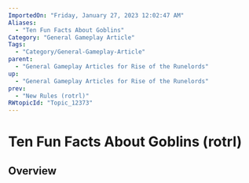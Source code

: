 ```yaml
---
ImportedOn: "Friday, January 27, 2023 12:02:47 AM"
Aliases:
  - "Ten Fun Facts About Goblins"
Category: "General Gameplay Article"
Tags:
  - "Category/General-Gameplay-Article"
parent:
  - "General Gameplay Articles for Rise of the Runelords"
up:
  - "General Gameplay Articles for Rise of the Runelords"
prev:
  - "New Rules (rotrl)"
RWtopicId: "Topic_12373"
---
```

# Ten Fun Facts About Goblins (rotrl)
## Overview
